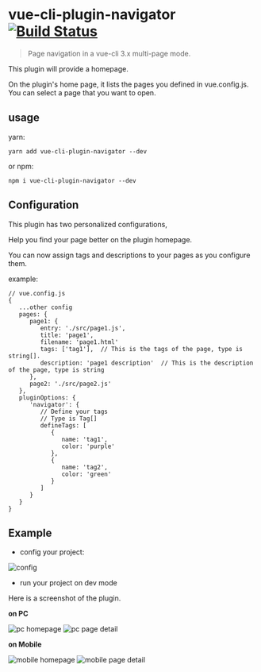 # vue-cli-plugin-navigator [![Build Status](https://travis-ci.org/longshihui/vue-cli-plugin-navigator.svg?branch=master)](https://travis-ci.org/longshihui/vue-cli-plugin-navigator)

> Page navigation in a vue-cli 3.x multi-page mode.

This plugin will provide a homepage.

On the plugin's home page, it lists the pages you defined in vue.config.js. You can select a page that you want to open.

## usage

yarn:

```
yarn add vue-cli-plugin-navigator --dev
```

or npm:

```
npm i vue-cli-plugin-navigator --dev
```

## Configuration

This plugin has two personalized configurations,

Help you find your page better on the plugin homepage.

You can now assign tags and descriptions to your pages as you configure them.

example:

```
// vue.config.js
{
   ...other config
   pages: {
      page1: {
         entry: './src/page1.js',
         title: 'page1',
         filename: 'page1.html'
         tags: ['tag1'],  // This is the tags of the page, type is string[].
         description: 'page1 description'  // This is the description of the page, type is string
      },
      page2: './src/page2.js'
   },
   pluginOptions: {
      'navigator': {
         // Define your tags
         // Type is Tag[]
         defineTags: [
            {
               name: 'tag1',
               color: 'purple'
            },
            {
               name: 'tag2',
               color: 'green'
            }
         ]
      }
   }
}
```

## Example

-   config your project:

![config](./docs/config.png)

-   run your project on dev mode

Here is a screenshot of the plugin.

**on PC**

![pc homepage](./docs/pc.homepage.png)
![pc page detail](./docs/pc.detail.png)

**on Mobile**

![mobile homepage](./docs/mobile.homepage.png)
![mobile page detail](./docs/mobile.detail.png)

